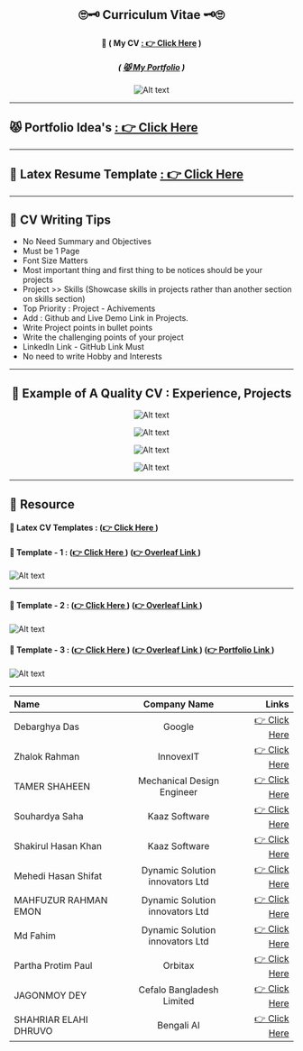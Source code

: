 <div align="center">

## 🙄🗝️ Curriculum Vitae 🗝️🙄

#### 🌱 ( My CV [ : 👉 Click Here](./Sumonta_CV.pdf) )

##### ( [😾 My Portfolio](https://sumonta-portfolio.vercel.app/l) )

![Alt text](./Assets/image.png)

</div>
<hr>

## 😾 Portfolio Idea's [ : 👉 Click Here](./Portfolio/Readme.md)

<hr>

## 🎉 Latex Resume Template [ : 👉 Click Here](https://github.com/subidit/rover-resume)

<hr>

## 🌱 CV Writing Tips

- No Need Summary and Objectives
- Must be 1 Page
- Font Size Matters
- Most important thing and first thing to be notices should be your projects
- Project >> Skills (Showcase skills in projects rather than another section on skills section)
- Top Priority : Project - Achivements
- Add : Github and Live Demo Link in Projects.
- Write Project points in bullet points
- Write the challenging points of your project
- LinkedIn Link - GitHub Link Must
- No need to write Hobby and Interests

<hr>
<div align ="center">

<h2> 🌱 Example of A Quality CV : Experience, Projects</h2>

![Alt text](./Assets/imag1.png)

![Alt text](./Assets/2.png)

![Alt text](./Assets/3.png)

![Alt text](./Assets/4.png)

</div>
<hr>

## 🌱 Resource

#### 💫 Latex CV Templates : ([👉 Click Here ](https://www.overleaf.com/gallery/tagged/cv/page/1)) 

#### 💫 Template - 1 : ([👉 Click Here ](https://www.latextemplates.com/template/freeman-cv)) ([👉 Overleaf Link ](https://www.overleaf.com/project/6588fc1c96a768adfde56b19))

![Alt text](./Assets/image-1.png)

<hr>

#### 🐛 Template - 2 : ([👉 Click Here ](https://www.latextemplates.com/template/awesome-resume-cv)) ([👉 Overleaf Link ](https://www.overleaf.com/project/6588fc23d7e2495b88719ea5))

![Alt text](./Assets/image-2.png)

#### 🐛 Template - 3 : ([👉 Click Here ](https://www.latextemplates.com/template/deedy-resume-cv)) ([👉 Overleaf Link ](https://www.overleaf.com/project/6588fba6d7e2495b88718fd6)) ([👉 Portfolio Link ](https://debarghyadas.com/))

![Alt text](./Assets/image-3.png)

<hr>

<div align="center">

| Name                  |          Company Name           |                                              Links |
| :-------------------- | :-----------------------------: | -------------------------------------------------: |
| Debarghya Das         |             Google              | [👉 Click Here](./Others/debarghya-das-resume.pdf) |
| Zhalok Rahman         |            InnovexIT            |    [👉 Click Here](./Others/Zolok%20Bhai%20CV.pdf) |
| TAMER SHAHEEN         |   Mechanical Design Engineer    |           [👉 Click Here](/Others/Tamer%20Vai.pdf) |
| Souhardya Saha        |          Kaaz Software          | [👉 Click Here](./Others/Souhardya%20Vai%20CV.pdf) |
| Shakirul Hasan Khan   |          Kaaz Software          |  [👉 Click Here](./Others/Shakirul%20Vai%20CV.pdf) |
| Mehedi Hasan Shifat   | Dynamic Solution innovators Ltd |     [👉 Click Here](./Others/Sifat%20Vai%20CV.pdf) |
| MAHFUZUR RAHMAN EMON  | Dynamic Solution innovators Ltd |      [👉 Click Here](./Others/Emon%20Vai%20CV.pdf) |
| Md Fahim              | Dynamic Solution innovators Ltd |    [👉 Click Here](./Others/Fahim%20Bhai%20Cv.pdf) |
| Partha Protim Paul    |             Orbitax             |       [👉 Click Here](./Others/PPP%20Sir%20CV.pdf) |
| JAGONMOY DEY          |    Cefalo Bangladesh Limited    |     [👉 Click Here](./Others/joga%20bhai%20CV.pdf) |
| SHAHRIAR ELAHI DHRUVO |           Bengali AI            |   [👉 Click Here](./Others/Dhurobo%20VAi%20CV.pdf) |

</div>
